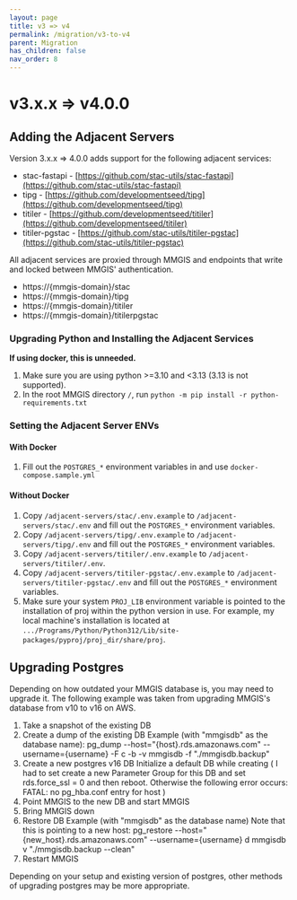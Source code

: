 ```yaml
---
layout: page
title: v3 => v4
permalink: /migration/v3-to-v4
parent: Migration
has_children: false
nav_order: 8
---
```


# v3.x.x => v4.0.0

## Adding the Adjacent Servers

Version 3.x.x => 4.0.0 adds support for the following adjacent services:

- stac-fastapi - [https://github.com/stac-utils/stac-fastapi](https://github.com/stac-utils/stac-fastapi)
- tipg - [https://github.com/developmentseed/tipg](https://github.com/developmentseed/tipg)
- titiler - [https://github.com/developmentseed/titiler](https://github.com/developmentseed/titiler)
- titiler-pgstac - [https://github.com/stac-utils/titiler-pgstac](https://github.com/stac-utils/titiler-pgstac)

All adjacent services are proxied through MMGIS and endpoints that write and locked between MMGIS' authentication.

- https://{mmgis-domain}/stac
- https://{mmgis-domain}/tipg
- https://{mmgis-domain}/titiler
- https://{mmgis-domain}/titilerpgstac

### Upgrading Python and Installing the Adjacent Services

**If using docker, this is unneeded.**

1. Make sure you are using python >=3.10 and <3.13 (3.13 is not supported).
1. In the root MMGIS directory `/`, run `python -m pip install -r python-requirements.txt`

### Setting the Adjacent Server ENVs

#### With Docker

1. Fill out the `POSTGRES_*` environment variables in and use `docker-compose.sample.yml`

#### Without Docker

1. Copy `/adjacent-servers/stac/.env.example` to `/adjacent-servers/stac/.env` and fill out the `POSTGRES_*` environment variables.
1. Copy `/adjacent-servers/tipg/.env.example` to `/adjacent-servers/tipg/.env` and fill out the `POSTGRES_*` environment variables.
1. Copy `/adjacent-servers/titiler/.env.example` to `/adjacent-servers/titiler/.env`.
1. Copy `/adjacent-servers/titiler-pgstac/.env.example` to `/adjacent-servers/titiler-pgstac/.env` and fill out the `POSTGRES_*` environment variables.
1. Make sure your system `PROJ_LIB` environment variable is pointed to the installation of proj within the python version in use. For example, my local machine's installation is located at `.../Programs/Python/Python312/Lib/site-packages/pyproj/proj_dir/share/proj`.

## Upgrading Postgres

Depending on how outdated your MMGIS database is, you may need to upgrade it. The following example was taken from upgrading MMGIS's database from v10 to v16 on AWS.

1. Take a snapshot of the existing DB
2. Create a dump of the existing DB
   Example (with "mmgisdb" as the database name):
   pg_dump --host="{host}.rds.amazonaws.com" --username={username} -F c -b -v mmgisdb -f "./mmgisdb.backup"
3. Create a new postgres v16 DB
   Initialize a default DB while creating
   ( I had to set create a new Parameter Group for this DB and set rds.force_ssl = 0 and then reboot. Otherwise the following error occurs: FATAL: no pg_hba.conf entry for host )
4. Point MMGIS to the new DB and start MMGIS
5. Bring MMGIS down
6. Restore DB
   Example (with "mmgisdb" as the database name) Note that this is pointing to a new host:
   pg_restore --host="{new_host}.rds.amazonaws.com" --username={username} d mmgisdb v "./mmgisdb.backup --clean"
7. Restart MMGIS

Depending on your setup and existing version of postgres, other methods of upgrading postgres may be more appropriate.
